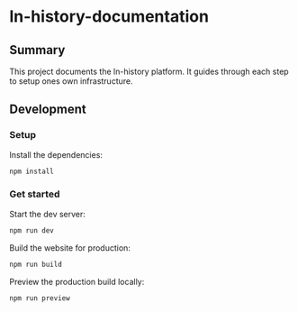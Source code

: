 # ln-history-documentation

## Summary

This project documents the ln-history platform. It guides through each step to setup ones own infrastructure.

## Development

### Setup

Install the dependencies:

```bash
npm install
```

### Get started

Start the dev server:

```bash
npm run dev
```

Build the website for production:

```bash
npm run build
```

Preview the production build locally:

```bash
npm run preview
```
